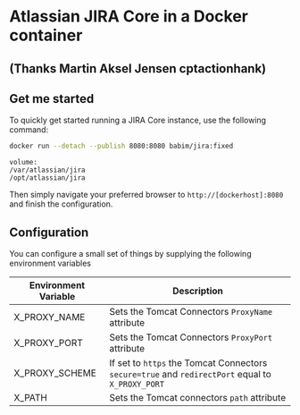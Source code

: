 # Atlassian JIRA Core in a Docker container
## (Thanks Martin Aksel Jensen cptactionhank)

## Get me started

To quickly get started running a JIRA Core instance, use the following command:
```bash
docker run --detach --publish 8080:8080 babim/jira:fixed
```
```
volume:
/var/atlassian/jira
/opt/atlassian/jira
```

Then simply navigate your preferred browser to `http://[dockerhost]:8080` and finish the configuration.

## Configuration

You can configure a small set of things by supplying the following environment variables

| Environment Variable   | Description |
| ---------------------- | ----------- |
| X_PROXY_NAME           | Sets the Tomcat Connectors `ProxyName` attribute |
| X_PROXY_PORT           | Sets the Tomcat Connectors `ProxyPort` attribute |
| X_PROXY_SCHEME         | If set to `https` the Tomcat Connectors `secure=true` and `redirectPort` equal to `X_PROXY_PORT`   |
| X_PATH                 | Sets the Tomcat connectors `path` attribute |
